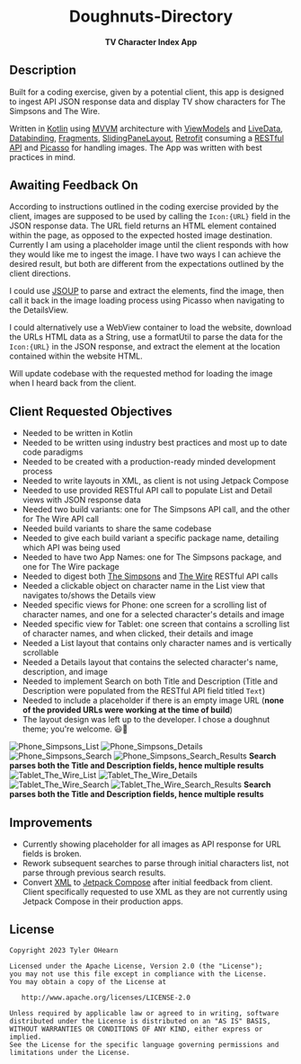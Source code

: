 <h1 align="center">Doughnuts-Directory</h1>
<h4 align="center"> TV Character Index App</h4>

## Description
Built for a coding exercise, given by a potential client, this app is designed to ingest API JSON response data and display TV show characters for The Simpsons and The Wire.

Written in [Kotlin](https://kotlinlang.org/) using [MVVM](https://medium.com/swlh/understanding-mvvm-architecture-in-android-aa66f7e1a70b) architecture with [ViewModels](https://developer.android.com/topic/libraries/architecture/viewmodel) and [LiveData](https://developer.android.com/topic/libraries/architecture/livedata), [Databinding](https://developer.android.com/topic/libraries/data-binding), [Fragments](https://developer.android.com/guide/fragments), [SlidingPaneLayout](https://developer.android.com/reference/androidx/slidingpanelayout/widget/SlidingPaneLayout), [Retrofit](https://square.github.io/retrofit/) consuming a [RESTful API](https://medium.com/android-news/consuming-rest-api-using-retrofit-library-in-android-ed47aef01ecb) and [Picasso](https://square.github.io/picasso/) for handling images. The App was written with best practices in mind.

## Awaiting Feedback On

According to instructions outlined in the coding exercise provided by the client, images are supposed to be used by calling the `Icon:{URL}` field in the JSON response data. The URL field returns an HTML element contained within the page, as opposed to the expected hosted image destination.
Currently I am using a placeholder image until the client responds with how they would like me to ingest the image. I have two ways I can achieve the desired result, but both are different from the expectations outlined by the client directions.

I could use [JSOUP](https://jsoup.org/) to parse and extract the elements, find the image, then call it back in the image loading process using Picasso when navigating to the DetailsView.

I could alternatively use a WebView container to load the website, download the URLs HTML data as a String, use a formatUtil to parse the data for the `Icon:{URL}` in the JSON response, and extract the element at the location contained within the website HTML.

Will update codebase with the requested method for loading the image when I heard back from the client.

## Client Requested Objectives

* Needed to be written in Kotlin
* Needed to be written using industry best practices and most up to date code paradigms
* Needed to be created with a production-ready minded development process
* Needed to write layouts in XML, as client is not using Jetpack Compose
* Needed to use provided RESTful API call to populate List and Detail views with JSON response data
* Needed two build variants: one for The Simpsons API call, and the other for The Wire API call
* Needed build variants to share the same codebase
* Needed to give each build variant a specific package name, detailing which API was being used
* Needed to have two App Names: one for The Simpsons package, and one for The Wire package
* Needed to digest both [The Simpsons](http://api.duckduckgo.com/?q=simpsons+characters&format=json) and [The Wire](http://api.duckduckgo.com/?q=the+wire+characters&format=json) RESTful API calls
* Needed a clickable object on character name in the List view that navigates to/shows the Details view
* Needed specific views for Phone: one screen for a scrolling list of character names, and one for a selected character's details and image
* Needed specific view for Tablet: one screen that contains a scrolling list of character names, and when clicked, their details and image
* Needed a List layout that contains only character names and is vertically scrollable
* Needed a Details layout that contains the selected character's name, description, and image
* Needed to implement Search on both Title and Description (Title and Description were populated from the RESTful API field titled `Text`)
* Needed to include a placeholder if there is an empty image URL (**none of the provided URLs were working at the time of build**)
* The layout design was left up to the developer. I chose a doughnut theme; you're welcome. :smiley::doughnut:

![Phone_Simpsons_List](Screenshots/Screenshot_Phone_Simpsons_List.png)
![Phone_Simpsons_Details](Screenshots/Screenshot_Phone_Simpsons_Details.png)
![Phone_Simpsons_Search](Screenshots/Screenshot_Phone_Simpsons_Search.png)
![Phone_Simpsons_Search_Results](Screenshots/Screenshot_Phone_Simpsons_Search_Results.png)
**Search parses both the Title and Description fields, hence multiple results**
![Tablet_The_Wire_List](Screenshots/Screenshot_Tablet_The_Wire_List.png)
![Tablet_The_Wire_Details](Screenshots/Screenshot_Tablet_The_Wire_Details.png)
![Tablet_The_Wire_Search](Screenshots/Screenshot_Tablet_The_Wire_Search.png)
![Tablet_The_Wire_Search_Results](Screenshots/Screenshot_Tablet_The_Wire_Search_Results.png)
**Search parses both the Title and Description fields, hence multiple results**

## Improvements
* Currently showing placeholder for all images as API response for URL fields is broken.
* Rework subsequent searches to parse through initial characters list, not parse through previous search results.
* Convert [XML](https://developer.android.com/develop/ui/views/layout/declaring-layout) to [Jetpack Compose](https://developer.android.com/jetpack/compose) after initial feedback from client. Client specifically requested to use XML as they are not currently using Jetpack Compose in their production apps.

## License
	Copyright 2023 Tyler OHearn
	
	Licensed under the Apache License, Version 2.0 (the "License");
	you may not use this file except in compliance with the License.
	You may obtain a copy of the License at
	
	   http://www.apache.org/licenses/LICENSE-2.0
	
	Unless required by applicable law or agreed to in writing, software
	distributed under the License is distributed on an "AS IS" BASIS,
	WITHOUT WARRANTIES OR CONDITIONS OF ANY KIND, either express or implied.
	See the License for the specific language governing permissions and
	limitations under the License.